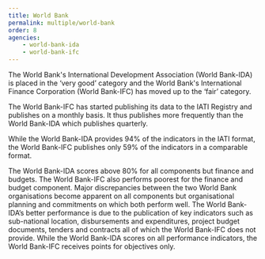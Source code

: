 ```yaml
---
title: World Bank
permalink: multiple/world-bank
order: 8
agencies:
    - world-bank-ida
    - world-bank-ifc
---
```


The World Bank's International Development Association (World Bank-IDA) is placed in the ‘very good’ category and the World Bank's International Finance Corporation (World Bank-IFC) has moved up to the ‘fair’ category.

The World Bank-IFC has started publishing its data to the IATI Registry and publishes on a monthly basis. It thus publishes more frequently than the World Bank-IDA which publishes quarterly.

While the World Bank-IDA provides 94% of the indicators in the IATI format, the World Bank-IFC publishes only 59% of the indicators in a comparable format.

The World Bank-IDA scores above 80% for all components but finance and budgets. The World Bank-IFC also performs poorest for the finance and budget component. Major discrepancies between the two World Bank organisations become apparent on all components but organisational planning and commitments on which both perform well. The World Bank-IDA’s better performance is due to the publication of key indicators such as sub-national location, disbursements and expenditures, project budget documents, tenders and contracts all of which the World Bank-IFC does not provide. While the World Bank-IDA scores on all performance indicators, the World Bank-IFC receives points for objectives only.
